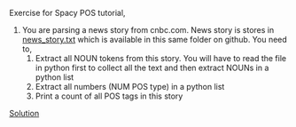 Exercise for Spacy POS tutorial,

1) You are parsing a news story from cnbc.com. News story is stores in [news_story.txt]() which is available in this same folder on github. You need to,
   1) Extract all NOUN tokens from this story. You will have to read the file in python first to collect all the text and then extract NOUNs in a python list
   2) Extract all numbers (NUM POS type) in a python list
   3) Print a count of all POS tags in this story

[Solution]()

